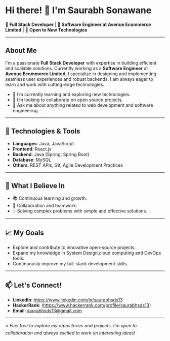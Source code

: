 # Hi there! 👋 I'm Saurabh Sonawane

🚀 **Full Stack Developer** | 💼 **Software Engineer at Avenue Ecommerce Limited** | 🌱 **Open to New Technologies**

---

## About Me
I'm a passionate **Full Stack Developer** with expertise in building efficient and scalable solutions. Currently working as a **Software Engineer** at **Avenue Ecommerce Limited**, I specialize in designing and implementing seamless user experiences and robust backends. I am always eager to learn and work with cutting-edge technologies.

- 🌱 I’m currently learning and exploring new technologies.
- 👯 I’m looking to collaborate on open source projects.
- 💬 Ask me about anything related to web development and software engineering.

---

## 🔧 Technologies & Tools
- **Languages**: Java, JavaScript
- **Frontend**: React.js
- **Backend**: Java (Spring, Spring Boot)
- **Database**: MySQL
- **Others**: REST APIs, Git, Agile Development Practices

---

## 🌟 What I Believe In
- 📚 Continuous learning and growth.
- 🤝 Collaboration and teamwork.
- 💡 Solving complex problems with simple and effective solutions.

---

## 📈 My Goals
- Explore and contribute to innovative open-source projects.
- Expand my knowledge in System Design,cloud computing and DevOps tools.
- Continuously improve my full-stack development skills.

---

## 📫 Let's Connect!
- **LinkedIn**: https://www.linkedin.com/in/saurabhsds13
- **HackerRank**: (https://www.hackerrank.com/profile/saurabhsds13)
- **Email**: saurabhsds13@gmail.com

---

⭐️ _Feel free to explore my repositories and projects. I’m open to collaboration and always excited to work on interesting ideas!_
